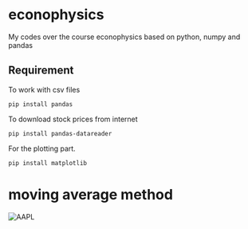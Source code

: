 # econophysics
My codes over the course econophysics based on python, numpy and pandas

## Requirement
To work with csv files

`
pip install pandas
`

To download stock prices from internet

`
pip install pandas-datareader
`

For the plotting part.

`
pip install matplotlib
`
# moving average method
![AAPL](https://user-images.githubusercontent.com/13776994/80971533-2fd1a980-8e32-11ea-8081-d889dce9d3ac.png)

